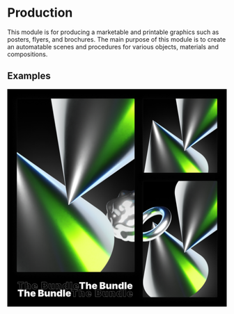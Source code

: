 # Production

This module is for producing a marketable and printable graphics such as posters, flyers, and brochures.
The main purpose of this module is to create an automatable scenes and procedures for various objects, materials and compositions.

## Examples

![Example 1](examples/1.png)
